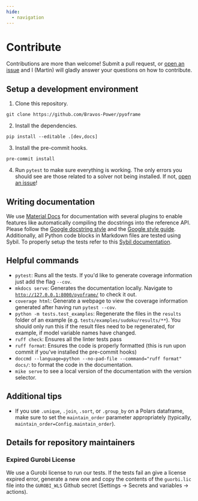 ```yaml
---
hide:
  - navigation
---
```

# Contribute

Contributions are more than welcome! Submit a pull request, or [open an issue](https://github.com/Bravos-Power/pyoframe/issues/new) and I (Martin) will gladly answer your questions on how to contribute.

## Setup a development environment

1. Clone this repository.
```console
git clone https://github.com/Bravos-Power/pyoframe
```

2. Install the dependencies. 
```console
pip install --editable .[dev,docs]
```

3. Install the pre-commit hooks. 
```console
pre-commit install
```

4. Run `pytest` to make sure everything is working. The only errors you should see are those related to a solver not being installed. If not, [open an issue](https://github.com/Bravos-Power/pyoframe/issues/new)!

## Writing documentation

We use [Material Docs](https://squidfunk.github.io/mkdocs-material/) for documentation with several plugins to enable features like automatically compiling the docstrings into the reference API. Please follow the [Google docstring style](https://sphinxcontrib-napoleon.readthedocs.io/en/latest/example_google.html) and the [Google style guide](https://developers.google.com/style). Additionally, all Python code blocks in Markdown files are tested using Sybil. To properly setup the tests refer to this [Sybil documentation](https://sybil.readthedocs.io/en/latest/markdown.html#code-blocks).

## Helpful commands

- `pytest`: Runs all the tests. If you'd like to generate coverage information just add the flag `--cov`.
- `mkdocs serve`: Generates the documentation locally. Navigate to [`http://127.0.0.1:8000/pyoframe/`](http://127.0.0.1:8000/pyoframe/) to check it out.
- `coverage html`: Generate a webpage to view the coverage information generated after having run `pytest --cov`.
- `python -m tests.test_examples`: Regenerate the files in the `results` folder of an example (e.g. `tests/examples/sudoku/results/**`). You should only run this if the result files need to be regenerated, for example, if model variable names have changed.
- `ruff check`: Ensures all the linter tests pass
- `ruff format`: Ensures the code is properly formatted (this is run upon commit if you've installed the pre-commit hooks)
- `doccmd --language=python --no-pad-file --command="ruff format" docs/`: to format the code in the documentation.
- `mike serve` to see a local version of the documentation with the version selector.

## Additional tips

- If you use `.unique`, `.join`, `.sort`, or `.group_by` on a Polars dataframe, make sure to set the `maintain_order` parameter appropriately (typically, `maintain_order=Config.maintain_order`).

## Details for repository maintainers

### Expired Gurobi License

We use a Gurobi license to run our tests. If the tests fail an give a license expired error, generate a new one and copy the contents of the `guorbi.lic` file into the `GUROBI_WLS` Github secret (Settings -> Secrets and variables -> actions).
